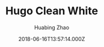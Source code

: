 ---
title: Hugo Clean White
github: https://github.com/zhaohuabing/hugo-theme-cleanwhite
demo: https://zhaohuabing.com/
author: Huabing Zhao
ssg:
  - Hugo
cms:
  - Markdown
date: 2018-06-16T13:57:14.000Z
description: A clean, elegant blog theme for hugo
draft: false
publish_date: '2018-06-16T13:57:14Z'
update_date: '2023-01-18T05:14:47Z'
github_star: 526
github_fork: 257
---